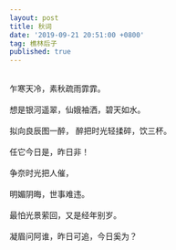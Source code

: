```yaml
---
layout: post
title: 秋词
date: '2019-09-21 20:51:00 +0800'
tag: 樵林后子
published: true
---
```


<br>
<div style="text-align:left;">
乍寒天冷，素秋疏雨霏霏。<br><br>
想是银河遥翠，仙娥袖洒，碧天如水。<br><br>
拟向良辰图一醉，
醉把时光轻揉碎，饮三杯。<br><br>
任它今日是，昨日非！<br><br>
争奈时光把人催，<br><br>
明媚阴晦，世事难违。<br><br>
最怕光景萦回，又是经年别岁。<br><br>
凝眉问阿谁，昨日可追，今日奚为？</div>
